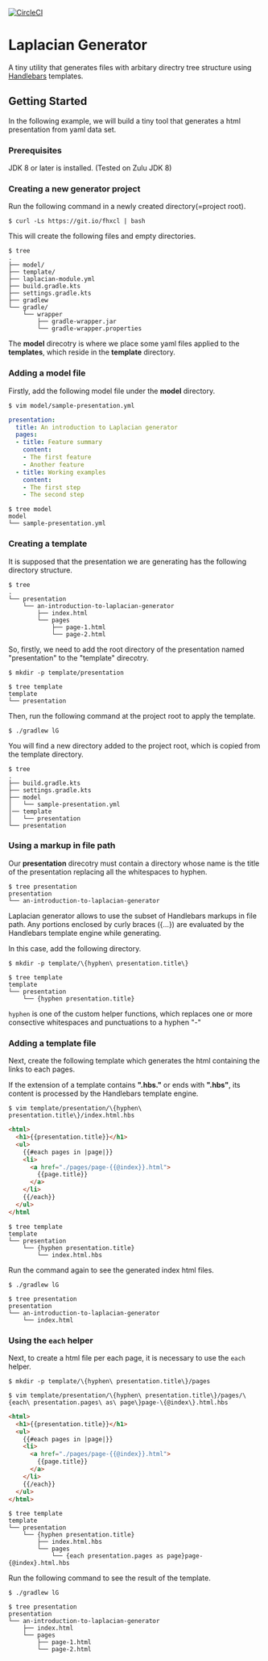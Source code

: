 [![CircleCI](https://circleci.com/gh/nabla-squared/laplacian.generator.svg?style=shield)](https://circleci.com/gh/nabla-squared/laplacian.generator)

Laplacian Generator
===========================
A tiny utility that generates files with arbitary directry tree structure using [Handlebars](http://jknack.github.io/handlebars.java/) templates.

Getting Started
----------------

In the following example, we will build a tiny tool that generates a html presentation from yaml data set.

### Prerequisites
JDK 8 or later is installed. (Tested on Zulu JDK 8)


### Creating a new generator project
Run the following command in a newly created directory(=project root).

```console
$ curl -Ls https://git.io/fhxcl | bash
```

This will create the following files and empty directories.

```console
$ tree
.
├── model/
├── template/
├── laplacian-module.yml
├── build.gradle.kts
├── settings.gradle.kts
├── gradlew
└── gradle/
    └── wrapper
        ├── gradle-wrapper.jar
        └── gradle-wrapper.properties
```

The **model** direcotry is where we place some yaml files applied to the **templates**, which reside in the **template** directory.

### Adding a model file
Firstly, add the following model file under the **model** directory.

```console
$ vim model/sample-presentation.yml
```

```yaml
presentation:
  title: An introduction to Laplacian generator
  pages:
  - title: Feature summary
    content:
    - The first feature
    - Another feature
  - title: Working examples
    content:
    - The first step
    - The second step
```

```console
$ tree model
model
└── sample-presentation.yml
````

### Creating a template

It is supposed that the presentation we are generating has the following directory structure.

```console
$ tree
.
└── presentation
    └── an-introduction-to-laplacian-generator
        ├── index.html
        └── pages
            ├── page-1.html
            └── page-2.html
```

So, firstly, we need to add the root directory of the presentation named "presentation" to the "template" direcotry.

```console
$ mkdir -p template/presentation

$ tree template
template
└── presentation
```

Then, run the following command at the project root to apply the template.

```console
$ ./gradlew lG
```

You will find a new directory added to the project root, which is copied from the template directory.


```console
$ tree
.
├── build.gradle.kts
├── settings.gradle.kts
├── model
│   └── sample-presentation.yml
│── template
│   └── presentation
└── presentation
````

### Using a markup in file path

Our **presentation** direcotry must contain a directory whose name is the title of the presentation replacing all the whitespaces to hyphen.

```console
$ tree presentation
presentation
└── an-introduction-to-laplacian-generator
```

Laplacian generator allows to use the subset of Handlebars markups in file path.
Any portions enclosed by curly braces ({...}) are evaluated by the Handlebars template engine while generating.

In this case, add the following directory.

```console
$ mkdir -p template/\{hyphen\ presentation.title\}

$ tree template
template
└── presentation
    └── {hyphen presentation.title}
```
`hyphen` is one of the custom helper functions, which replaces one or more consective whitespaces and punctuations to a hyphen "-"

### Adding a template file

Next, create the following template which generates the html containing the links to each pages.

If the extension of a template contains **".hbs."** or ends with **".hbs"**, its content is processed by the Handlebars template engine.

```console
$ vim template/presentation/\{hyphen\ presentation.title\}/index.html.hbs
```

```html
<html>
  <h1>{{presentation.title}}</h1>
  <ul>
    {{#each pages in |page|}}
    <li>
      <a href="./pages/page-{{@index}}.html">
        {{page.title}}
      </a>
    </li>
    {{/each}}
  </ul>
</html
```

```console
$ tree template
template
└── presentation
    └── {hyphen presentation.title}
        └── index.html.hbs
```

Run the command again to see the generated index html files.

```console
$ ./gradlew lG

$ tree presentation
presentation
└── an-introduction-to-laplacian-generator
    └── index.html
```

### Using the `each` helper

Next, to create a html file per each page, it is necessary to use the `each` helper.

```console
$ mkdir -p template/\{hyphen\ presentation.title\}/pages

$ vim template/presentation/\{hyphen\ presentation.title\}/pages/\{each\ presentation.pages\ as\ page\}page-\{@index\}.html.hbs
```

```html
<html>
  <h1>{{presentation.title}}</h1>
  <ul>
    {{#each pages in |page|}}
    <li>
      <a href="./pages/page-{{@index}}.html">
        {{page.title}}
      </a>
    </li>
    {{/each}}
  </ul>
</html>
```

```console
$ tree template
template
└── presentation
    └── {hyphen presentation.title}
        ├── index.html.hbs
        └── pages
            └── {each presentation.pages as page}page-{@index}.html.hbs
```

Run the following command to see the result of the template.

```console
$ ./gradlew lG

$ tree presentation
presentation
└── an-introduction-to-laplacian-generator
    ├── index.html
    └── pages
        ├── page-1.html
        └── page-2.html
```
